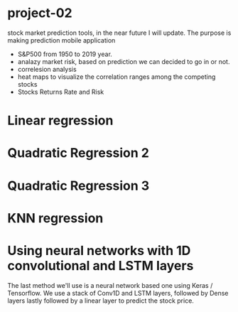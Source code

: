 # project-02
stock market prediction tools, in the near future I will update. The purpose is making prediction mobile application

- S&P500 from 1950 to 2019 year.
- analazy market risk, based on prediction we can decided to go in or not.
- correlesion analysis
- heat maps to visualize the correlation ranges among the competing stocks
- Stocks Returns Rate and Risk

# Linear regression
# Quadratic Regression 2
# Quadratic Regression 3
# KNN regression
# Using neural networks with 1D convolutional and LSTM layers
The last method we'll use is a neural network based one using Keras / Tensorflow. We use a stack of Conv1D and LSTM layers, followed by Dense layers lastly followed by a linear layer to predict the stock price.


